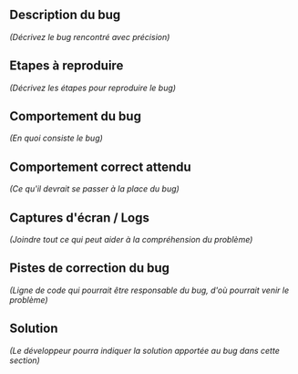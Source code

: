 ## Description du bug
*(Décrivez le bug rencontré avec précision)*

## Etapes à reproduire
*(Décrivez les étapes pour reproduire le bug)*

## Comportement du bug 
*(En quoi consiste le bug)*

## Comportement correct attendu
*(Ce qu'il devrait se passer à la place du bug)*

## Captures d'écran / Logs 
*(Joindre tout ce qui peut aider à la compréhension du problème)*

## Pistes de correction du bug
*(Ligne de code qui pourrait être responsable du bug, d'où pourrait venir le problème)*

## Solution

*(Le développeur pourra indiquer la solution apportée au bug dans cette section)*
